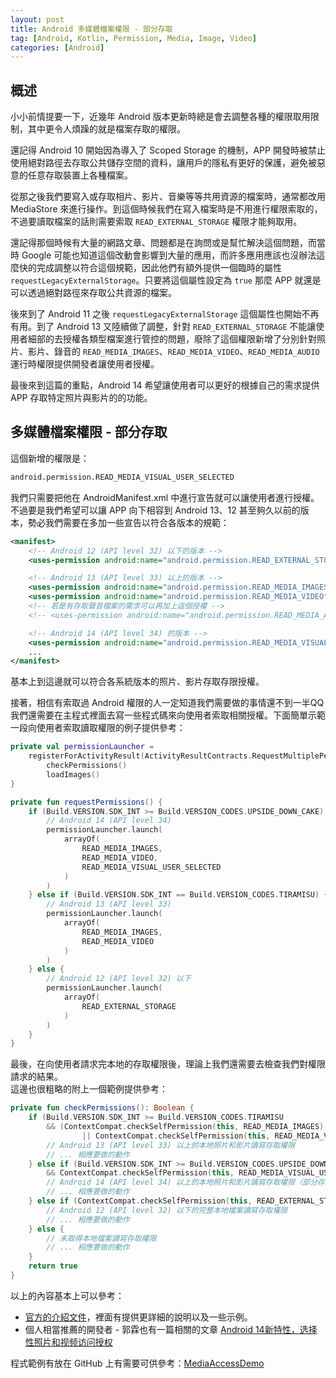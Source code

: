 ```yaml
---
layout: post
title: Android 多媒體檔案權限 - 部分存取
tag: [Android, Kotlin, Permission, Media, Image, Video]
categories: [Android]
---
```


## 概述

小小前情提要一下，近幾年 Android 版本更新時總是會去調整各種的權限取用限制，其中更令人煩躁的就是檔案存取的權限。

還記得 Android 10 開始因為導入了 Scoped Storage 的機制，APP 開發時被禁止使用絕對路徑去存取公共儲存空間的資料，讓用戶的隱私有更好的保護，避免被惡意的任意存取裝置上各種檔案。

從那之後我們要寫入或存取相片、影片、音樂等等共用資源的檔案時，通常都改用 MediaStore 來進行操作。到這個時候我們在寫入檔案時是不用進行權限索取的，不過要讀取檔案的話則需要索取 `READ_EXTERNAL_STORAGE` 權限才能夠取用。

還記得那個時候有大量的網路文章、問題都是在詢問或是幫忙解決這個問題，而當時 Google 可能也知道這個改動會影響到大量的應用，而許多應用應該也沒辦法這麼快的完成調整以符合這個規範，因此他們有額外提供一個臨時的屬性 `requestLegacyExternalStorage`。只要將這個屬性設定為 `true` 那麼 APP 就還是可以透過絕對路徑來存取公共資源的檔案。

後來到了 Android 11 之後 `requestLegacyExternalStorage` 這個屬性也開始不再有用。到了 Android 13 又陸續做了調整，針對 `READ_EXTERNAL_STORAGE` 不能讓使用者細部的去授權各類型檔案進行管控的問題，廢除了這個權限新增了分別針對照片、影片、錄音的 `READ_MEDIA_IMAGES`、`READ_MEDIA_VIDEO`、`READ_MEDIA_AUDIO` 運行時權限提供開發者讓使用者授權。

最後來到這篇的重點，Android 14 希望讓使用者可以更好的根據自己的需求提供 APP 存取特定照片與影片的的功能。

## 多媒體檔案權限 - 部分存取

這個新增的權限是：

``` xml
android.permission.READ_MEDIA_VISUAL_USER_SELECTED
```

我們只需要把他在 AndroidManifest.xml 中進行宣告就可以讓使用者進行授權。 \
不過要是我們希望可以讓 APP 向下相容到 Android 13、12 甚至夠久以前的版本，勢必我們需要在多加一些宣告以符合各版本的規範：

``` xml
<manifest>
    <!-- Android 12 (API level 32) 以下的版本 -->
    <uses-permission android:name="android.permission.READ_EXTERNAL_STORAGE" android:maxSdkVersion="32" />

    <!-- Android 13 (API level 33) 以上的版本 -->
    <uses-permission android:name="android.permission.READ_MEDIA_IMAGES" />
    <uses-permission android:name="android.permission.READ_MEDIA_VIDEO" />
    <!-- 若是有存取聲音檔案的需求可以再加上這個授權 -->
    <!-- <uses-permission android:name="android.permission.READ_MEDIA_AUDIO" /> -->

    <!-- Android 14 (API level 34) 的版本 -->
    <uses-permission android:name="android.permission.READ_MEDIA_VISUAL_USER_SELECTED" />
    ...
</manifest>
```

基本上到這邊就可以符合各系統版本的照片、影片存取存限授權。

接著，相信有索取過 Android 權限的人一定知道我們需要做的事情還不到一半QQ \
我們還需要在主程式裡面去寫一些程式碼來向使用者索取相關授權。下面簡單示範一段向使用者索取讀取權限的例子提供參考：

``` kotlin
private val permissionLauncher =
    registerForActivityResult(ActivityResultContracts.RequestMultiplePermissions()) { _ ->
        checkPermissions()
        loadImages()
}

private fun requestPermissions() {
    if (Build.VERSION.SDK_INT >= Build.VERSION_CODES.UPSIDE_DOWN_CAKE) {
        // Android 14 (API level 34)
        permissionLauncher.launch(
            arrayOf(
                READ_MEDIA_IMAGES,
                READ_MEDIA_VIDEO,
                READ_MEDIA_VISUAL_USER_SELECTED
            )
        )
    } else if (Build.VERSION.SDK_INT == Build.VERSION_CODES.TIRAMISU) {
        // Android 13 (API level 33)
        permissionLauncher.launch(
            arrayOf(
                READ_MEDIA_IMAGES,
                READ_MEDIA_VIDEO
            )
        )
    } else {
        // Android 12 (API level 32) 以下
        permissionLauncher.launch(
            arrayOf(
                READ_EXTERNAL_STORAGE
            )
        )
    }
}
```

最後，在向使用者請求完本地的存取權限後，理論上我們還需要去檢查我們對權限請求的結果。 \
這邊也很粗略的附上一個範例提供參考：

``` kotlin
private fun checkPermissions(): Boolean {
    if (Build.VERSION.SDK_INT >= Build.VERSION_CODES.TIRAMISU
        && (ContextCompat.checkSelfPermission(this, READ_MEDIA_IMAGES) == PERMISSION_GRANTED
                || ContextCompat.checkSelfPermission(this, READ_MEDIA_VIDEO) == PERMISSION_GRANTED)) {
        // Android 13 (API level 33) 以上的本地照片和影片讀寫存取權限
        // ... 相應要做的動作
    } else if (Build.VERSION.SDK_INT >= Build.VERSION_CODES.UPSIDE_DOWN_CAKE
        && ContextCompat.checkSelfPermission(this, READ_MEDIA_VISUAL_USER_SELECTED) == PERMISSION_GRANTED) {
        // Android 14 (API level 34) 以上的本地照片和影片讀寫存取權限（部分存取）
        // ... 相應要做的動作
    } else if (ContextCompat.checkSelfPermission(this, READ_EXTERNAL_STORAGE) == PERMISSION_GRANTED) {
        // Android 12 (API level 32) 以下的完整本地檔案讀寫存取權限
        // ... 相應要做的動作
    } else {
        // 未取得本地檔案讀寫存取權限
        // ... 相應要做的動作
    }
    return true
}
```

以上的內容基本上可以參考：
- [官方的介紹文件](https://developer.android.com/about/versions/14/changes/partial-photo-video-access)，裡面有提供更詳細的說明以及一些示例。
- 個人相當推薦的開發者 - 郭霖也有一篇相關的文章 [Android 14新特性，选择性照片和视频访问授权](https://mp.weixin.qq.com/s?__biz=MzA5MzI3NjE2MA==&mid=2650283218&idx=1&sn=6c2cf695f19f3d3ea8d563dd76a56a84&chksm=886cedbdbf1b64ab4541b8925b6e30e7c95e7b085819209d928956f35408b5b95414efc68bf0&scene=178&cur_album_id=1455589563531214850#rd)

程式範例有放在 GitHub 上有需要可供參考：[MediaAccessDemo](https://github.com/gabriel0952/MediaAccessDemo/)